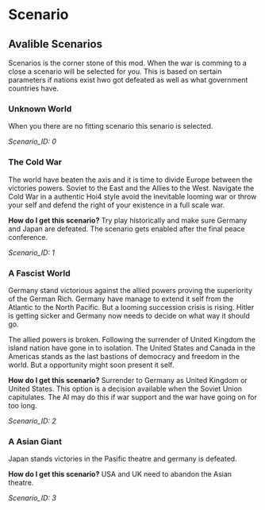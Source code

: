# Scenario

## Avalible Scenarios
Scenarios is the corner stone of this mod. When the war is comming to a close a scenario will be selected for you. This is based on sertain parameters if nations exist hwo got defeated as well as what government countries have.

### Unknown World 
When you there are no fitting scenario this senario is selected.

*Scenario_ID: 0*

### The Cold War
The world have beaten the axis and it is time to divide Europe between the victories powers. Soviet to the East and the Allies to the West. Navigate the Cold War in a authentic Hoi4 style avoid the inevitable looming war or throw your self and defend the right of your existence in a full scale war.

**How do I get this scenario?** Try play historically and make sure Germany and Japan are defeated. The scenario gets enabled after the final peace conference. 

*Scenario_ID: 1*

### A Fascist World
Germany stand victorious against the allied powers proving the superiority of the German Rich. Germany have manage to extend it self from the Atlantic to the North Pacific. But a looming succession crisis is rising. Hitler is getting sicker and Germany now needs to decide on what way it should go.

The allied powers is broken. Following the surrender of United Kingdom the island nation have gone in to isolation. The United States and Canada in the Americas stands as the last bastions of democracy and freedom in the world. But a opportunity might soon present it self.

**How do I get this scenario?** Surrender to Germany as United Kingdom or United States. This option is a decision available when the Soviet Union capitulates. The AI may do this if war support and the war have going on for too long.

*Scenario_ID: 2*

### A Asian Giant
Japan stands victories in the Pasific theatre and germany is defeated.

**How do I get this scenario?** USA and UK need to abandon the Asian theatre.

*Scenario_ID: 3*
